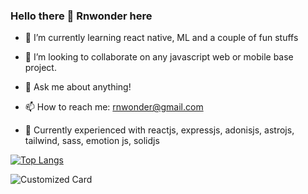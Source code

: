 ### Hello there 👋 Rnwonder here

- 🌱 I’m currently learning react native, ML and a couple of fun stuffs
- 👯 I’m looking to collaborate on any javascript web or mobile base project.
- 💬 Ask me about anything!
- 📫 How to reach me: rnwonder@gmail.com

- 💼 Currently experienced with reactjs, expressjs, adonisjs, astrojs, tailwind, sass, emotion js, solidjs

[![Top Langs](https://github-readme-stats.vercel.app/api/top-langs/?username=rnwonder&langs_count=8&layout=donut-vertical&theme=tokyonight)](https://github.com/anuraghazra/github-readme-stats)

![Customized Card](https://github-readme-stats.vercel.app/api/pin?username=rnwonder&repo=solid-date-picker&theme=tokyonight)

